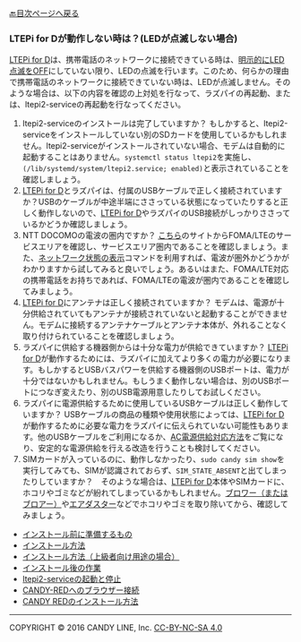 [🔙目次ページへ戻る](README.md)

### LTEPi for Dが動作しない時は？(LEDが点滅しない場合)

[LTEPi for D](https://www.candy-line.io/製品一覧/ltepi-for-d/)は、携帯電話のネットワークに接続できている時は、[明示的にLED点滅をOFF](LED点滅のON-OFF.md)にしていない限り、LEDの点滅を行います。このため、何らかの理由で携帯電話のネットワークに接続できていない時は、LEDが点滅しません。そのような場合は、以下の内容を確認の上対処を行なって、ラズパイの再起動、または、ltepi2-serviceの再起動を行なってください。

1. ltepi2-serviceのインストールは完了していますか？ もしかすると、ltepi2-serviceをインストールしていない別のSDカードを使用しているかもしれません。ltepi2-serviceがインストールされていない場合、モデムは自動的に起動することはありません。`systemctl status ltepi2`を実施し、`(/lib/systemd/system/ltepi2.service; enabled)`と表示されていることを確認しましょう。
1. [LTEPi for D](https://www.candy-line.io/製品一覧/ltepi-for-d/)とラズパイは、付属のUSBケーブルで正しく接続されていますか？USBのケーブルが中途半端にささっている状態になっていたりすると正しく動作しないので、[LTEPi for D](https://www.candy-line.io/製品一覧/ltepi-for-d/)やラズパイのUSB接続がしっかりささっているかどうか確認しましょう。
1. NTT DOCOMOの電波の圏内ですか？ [こちら](https://www.nttdocomo.co.jp/support/area/)のサイトからFOMA/LTEのサービスエリアを確認し、サービスエリア圏内であることを確認しましょう。また、[ネットワーク状態の表示](ネットワーク状態の表示.md)コマンドを利用すれば、電波が圏外かどうかがわかりますから試してみると良いでしょう。あるいはまた、FOMA/LTE対応の携帯電話をお持ちであれば、FOMA/LTEの電波が圏内であることを確認してみましょう。
1. [LTEPi for D](https://www.candy-line.io/製品一覧/ltepi-for-d/)にアンテナは正しく接続されていますか？ モデムは、電源が十分供給されていてもアンテナが接続されていないと起動することができません。モデムに接続するアンテナケーブルとアンテナ本体が、外れることなく取り付けられていることを確認しましょう。
1. ラズパイに供給する機器側からは十分な電力が供給できていますか？ [LTEPi for D](https://www.candy-line.io/製品一覧/ltepi-for-d/)が動作するためには、ラズパイに加えてより多くの電力が必要になります。もしかするとUSBバスパワーを供給する機器側のUSBポートは、電力が十分ではないかもしれません。もしうまく動作しない場合は、別のUSBポートにつなぎ変えたり、別のUSB電源用意したりしてお試しください。
1. ラズパイに電源供給するために使用しているUSBケーブルは正しく動作していますか？ USBケーブルの商品の種類や使用状態によっては、[LTEPi for D](https://www.candy-line.io/製品一覧/ltepi-for-d/)が動作するために必要な電力をラズパイに伝えられていない可能性もあります。他のUSBケーブルをご利用になるか、[AC電源供給対応方法](📌Raspberry-Pi3対応方法.md)をご覧になり、安定的な電源供給を行える改造を行うことも検討してください。
1. SIMカードが入っているのに、動作しなかったり、`sudo candy sim show`を実行してみても、SIMが認識されておらず、`SIM_STATE_ABSENT`と出てしまったりしていますか？　そのような場合は、[LTEPi for D](https://www.candy-line.io/製品一覧/ltepi-for-d/)本体やSIMカードに、ホコリやゴミなどが紛れてしまっているかもしれません。[ブロワー（またはブロアー）](https://www.amazon.co.jp/gp/search/ref=a9_asi_1?rh=i%3Aelectronics%2Cn%3A3210981%2Ck%3Aブロアー&keywords=ブロアー&ie=UTF8&qid=1474555047)や[エアダスター](https://www.amazon.co.jp/s/ref=nb_sb_noss_1?__mk_ja_JP=カタカナ&url=search-alias%3Doffice-products&field-keywords=エアダスター&rh=n%3A86731051%2Ck%3Aエアダスター)などでホコリやゴミを取り除いてから、確認してみましょう。

* [インストール前に準備するもの](インストール前に準備するもの.md)
* [インストール方法](インストール方法.md)
* [インストール方法（上級者向け用途の場合）](インストール方法＜上級者向け用途の場合＞.md)
* [インストール後の作業](インストール後の作業.md)
* [ltepi2-serviceの起動と停止](ltepi2-serviceの起動と停止.md)
* [CANDY-REDへのブラウザー接続](CANDY-REDへのブラウザー接続.md)
* [CANDY REDのインストール方法](CANDY-REDのインストール方法.md)

---
COPYRIGHT © 2016 CANDY LINE, Inc. [CC-BY-NC-SA 4.0](https://creativecommons.org/licenses/by-nc-sa/4.0/)

